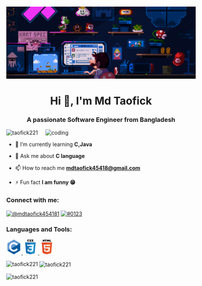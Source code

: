 ![logo](https://github.com/taofick221/taofick221/blob/main/210012254-234538ff-d198-48aa-8964-37e6fd45d227.gif)
<h1 align="center">Hi 👋, I'm Md Taofick</h1>
<h3 align="center">A passionate Software Engineer from Bangladesh</h3>
<img align="right" alt="coding" width="400" src="http://38.media.tumblr.com/440a34dda29466e0d2896ba982b8e8b6/tumblr_ngy9vsbJna1qav3uso1_500.gif">
<p align="left"> <img src="https://komarev.com/ghpvc/?username=taofick221&label=Profile%20views&color=0e75b6&style=flat" alt="taofick221" /> </p>

- 🌱 I’m currently learning **C,Java**

- 💬 Ask me about **C language**

- 📫 How to reach me **mdtaofick45418@gmail.com**

- ⚡ Fun fact **I am funny 😁**

<h3 align="left">Connect with me:</h3>
<p align="left">
<a href="https://www.hackerrank.com/@mdtaofick454181" target="blank"><img align="center" src="https://raw.githubusercontent.com/rahuldkjain/github-profile-readme-generator/master/src/images/icons/Social/hackerrank.svg" alt="@mdtaofick454181" height="30" width="40" /></a>
<a href="https://discord.gg/#0123" target="blank"><img align="center" src="https://raw.githubusercontent.com/rahuldkjain/github-profile-readme-generator/master/src/images/icons/Social/discord.svg" alt="#0123" height="30" width="40" /></a>
</p>

<h3 align="left">Languages and Tools:</h3>
<p align="left"> <a href="https://www.cprogramming.com/" target="_blank" rel="noreferrer"> <img src="https://raw.githubusercontent.com/devicons/devicon/master/icons/c/c-original.svg" alt="c" width="40" height="40"/> </a> <a href="https://www.w3schools.com/css/" target="_blank" rel="noreferrer"> <img src="https://raw.githubusercontent.com/devicons/devicon/master/icons/css3/css3-original-wordmark.svg" alt="css3" width="40" height="40"/> </a> <a href="https://www.w3.org/html/" target="_blank" rel="noreferrer"> <img src="https://raw.githubusercontent.com/devicons/devicon/master/icons/html5/html5-original-wordmark.svg" alt="html5" width="40" height="40"/> </a> </p>

<p><img align="left" src="https://github-readme-stats.vercel.app/api/top-langs?username=taofick221&show_icons=true&locale=en&layout=compact" alt="taofick221" /></p>

<p>&nbsp;<img align="center" src="https://github-readme-stats.vercel.app/api?username=taofick221&show_icons=true&locale=en" alt="taofick221" /></p>

<p><img align="center" src="https://github-readme-streak-stats.herokuapp.com/?user=taofick221&" alt="taofick221" /></p>
